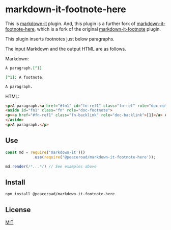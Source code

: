 # markdown-it-footnote-here

This is [markdown-it](https://github.com/markdown-it/markdown-it) plugin. And, this plugin is a further fork of [markdown-it-footnote-here](https://github.com/uyumyuuy/markdown-it-footnote-here), which is a fork of the original [markdown-it-footnote](https://github.com/markdown-it/markdown-it-footnote) plugin.

This plugin inserts footnotes just below paragraphs.

The input Markdown and the output HTML are as follows.

Markdown:

```md
A paragraph.[^1]

[^1]: A footnote.

A paragraph.
```

HTML:

```html
<p>A paragraph.<a href="#fn1" id="fn-ref1" class="fn-ref" role="doc-noteref">[1]</a></p>
<aside id="fn1" class="fn" role="doc-footnote">
<p><a href="#fn-ref1" class="fn-backlink" role="doc-backlink">[1]</a> A footnote.</p>
</aside>
<p>A paragraph.</p>
```

## Use

```js
const md = require('markdown-it')()
            .use(require('@peaceroad/markdown-it-footnote-here'));

md.render(/*...*/) // See examples above
```

## Install

```bash
npm install @peaceroad/markdown-it-footnote-here
```

## License

[MIT](./LICENSE)
